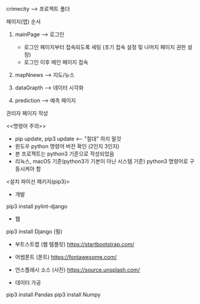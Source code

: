 crimecity --> 프로젝트 폴더

페이지(앱) 순서

1. mainPage --> 로그인
   - 로그인 페이지부터 접속되도록 세팅 (초기 접속 설정 및 나머지 페이지 권한 설정)
   - 로그인 이후 메인 페이지 접속

2. mapNnews --> 지도/뉴스
  

3. dataGrapth --> 데이터 시각화
4. prediction --> 예측 페이지

관리자 페이지 작성

<<명령어 주의>>

- pip update, pip3 update <-- "절대" 하지 말것
- 윈도우 python 명령어 버전 확인 (2인지 3인지)
- 본 프로젝트는 python3 기준으로 작성되었음
- 리눅스, macOS 기준(python3가 기본이 아닌 시스템 기준) python3 명령어로 구동시켜아 함


<설치 파이선 패키지(pip3)>

* 개발

pip3 install pylint-django

* 웹

pip3 install Django (필)
<!-- pip3 install django-bootstrap4 -->

* 부트스트랩 (웹 템플릿)
  https://startbootstrap.com/

* 어썸폰트 (폰트)
  https://fontawesome.com/

* 언스플래시 소스 (사진)
  https://source.unsplash.com/
  


* 데이터 가공

pip3 install Pandas
pip3 install Numpy